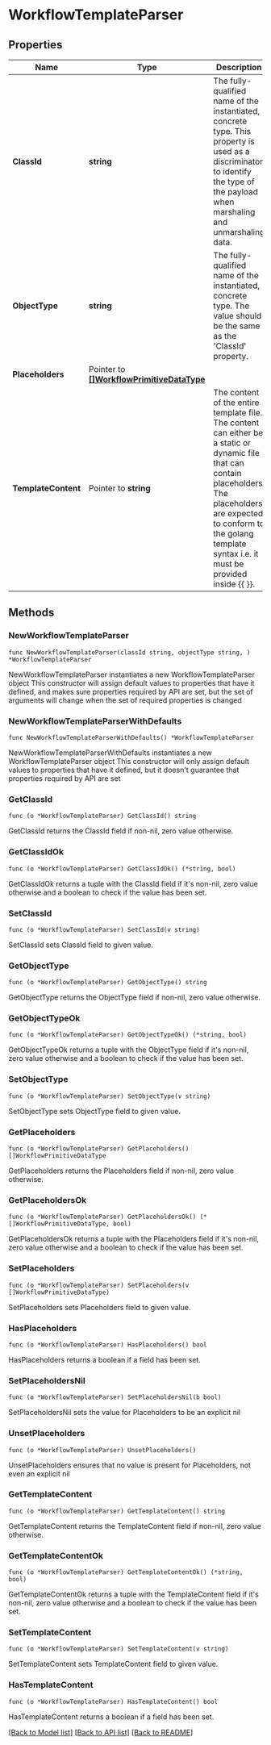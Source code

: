 # WorkflowTemplateParser

## Properties

Name | Type | Description | Notes
------------ | ------------- | ------------- | -------------
**ClassId** | **string** | The fully-qualified name of the instantiated, concrete type. This property is used as a discriminator to identify the type of the payload when marshaling and unmarshaling data. | [default to "workflow.TemplateParser"]
**ObjectType** | **string** | The fully-qualified name of the instantiated, concrete type. The value should be the same as the &#39;ClassId&#39; property. | [default to "workflow.TemplateParser"]
**Placeholders** | Pointer to [**[]WorkflowPrimitiveDataType**](WorkflowPrimitiveDataType.md) |  | [optional] 
**TemplateContent** | Pointer to **string** | The content of the entire template file. The content can either be a static or dynamic file that can contain placeholders. The placeholders are expected to conform to the golang template syntax i.e. it must be provided inside {{ }}. | [optional] 

## Methods

### NewWorkflowTemplateParser

`func NewWorkflowTemplateParser(classId string, objectType string, ) *WorkflowTemplateParser`

NewWorkflowTemplateParser instantiates a new WorkflowTemplateParser object
This constructor will assign default values to properties that have it defined,
and makes sure properties required by API are set, but the set of arguments
will change when the set of required properties is changed

### NewWorkflowTemplateParserWithDefaults

`func NewWorkflowTemplateParserWithDefaults() *WorkflowTemplateParser`

NewWorkflowTemplateParserWithDefaults instantiates a new WorkflowTemplateParser object
This constructor will only assign default values to properties that have it defined,
but it doesn't guarantee that properties required by API are set

### GetClassId

`func (o *WorkflowTemplateParser) GetClassId() string`

GetClassId returns the ClassId field if non-nil, zero value otherwise.

### GetClassIdOk

`func (o *WorkflowTemplateParser) GetClassIdOk() (*string, bool)`

GetClassIdOk returns a tuple with the ClassId field if it's non-nil, zero value otherwise
and a boolean to check if the value has been set.

### SetClassId

`func (o *WorkflowTemplateParser) SetClassId(v string)`

SetClassId sets ClassId field to given value.


### GetObjectType

`func (o *WorkflowTemplateParser) GetObjectType() string`

GetObjectType returns the ObjectType field if non-nil, zero value otherwise.

### GetObjectTypeOk

`func (o *WorkflowTemplateParser) GetObjectTypeOk() (*string, bool)`

GetObjectTypeOk returns a tuple with the ObjectType field if it's non-nil, zero value otherwise
and a boolean to check if the value has been set.

### SetObjectType

`func (o *WorkflowTemplateParser) SetObjectType(v string)`

SetObjectType sets ObjectType field to given value.


### GetPlaceholders

`func (o *WorkflowTemplateParser) GetPlaceholders() []WorkflowPrimitiveDataType`

GetPlaceholders returns the Placeholders field if non-nil, zero value otherwise.

### GetPlaceholdersOk

`func (o *WorkflowTemplateParser) GetPlaceholdersOk() (*[]WorkflowPrimitiveDataType, bool)`

GetPlaceholdersOk returns a tuple with the Placeholders field if it's non-nil, zero value otherwise
and a boolean to check if the value has been set.

### SetPlaceholders

`func (o *WorkflowTemplateParser) SetPlaceholders(v []WorkflowPrimitiveDataType)`

SetPlaceholders sets Placeholders field to given value.

### HasPlaceholders

`func (o *WorkflowTemplateParser) HasPlaceholders() bool`

HasPlaceholders returns a boolean if a field has been set.

### SetPlaceholdersNil

`func (o *WorkflowTemplateParser) SetPlaceholdersNil(b bool)`

 SetPlaceholdersNil sets the value for Placeholders to be an explicit nil

### UnsetPlaceholders
`func (o *WorkflowTemplateParser) UnsetPlaceholders()`

UnsetPlaceholders ensures that no value is present for Placeholders, not even an explicit nil
### GetTemplateContent

`func (o *WorkflowTemplateParser) GetTemplateContent() string`

GetTemplateContent returns the TemplateContent field if non-nil, zero value otherwise.

### GetTemplateContentOk

`func (o *WorkflowTemplateParser) GetTemplateContentOk() (*string, bool)`

GetTemplateContentOk returns a tuple with the TemplateContent field if it's non-nil, zero value otherwise
and a boolean to check if the value has been set.

### SetTemplateContent

`func (o *WorkflowTemplateParser) SetTemplateContent(v string)`

SetTemplateContent sets TemplateContent field to given value.

### HasTemplateContent

`func (o *WorkflowTemplateParser) HasTemplateContent() bool`

HasTemplateContent returns a boolean if a field has been set.


[[Back to Model list]](../README.md#documentation-for-models) [[Back to API list]](../README.md#documentation-for-api-endpoints) [[Back to README]](../README.md)


